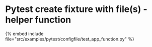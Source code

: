 # Pytest create fixture with file(s) - helper function


{% embed include file="src/examples/pytest/configfile/test_app_function.py" %}
